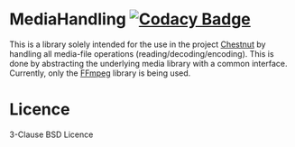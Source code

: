 # MediaHandling [![Codacy Badge](https://api.codacy.com/project/badge/Grade/fd1f6eda59fd4bdbbe54c90bac7300d5)](https://www.codacy.com/manual/jonno85uk/mediahandling?utm_source=github.com&amp;utm_medium=referral&amp;utm_content=jonno85uk/mediahandling&amp;utm_campaign=Badge_Grade)

This is a library solely intended for the use in the project [Chestnut](https://github.com/jonno85uk/chestnut)
by handling all media-file operations (reading/decoding/encoding).
This is done by abstracting the underlying media library with a common interface.
Currently, only the [FFmpeg](https://ffmpeg.org/) library is being used.

# Licence

3-Clause BSD Licence
